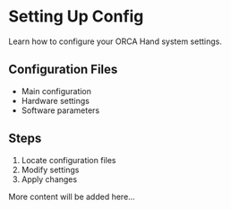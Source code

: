 # Setting Up Config

Learn how to configure your ORCA Hand system settings.

## Configuration Files

- Main configuration
- Hardware settings
- Software parameters

## Steps

1. Locate configuration files
2. Modify settings
3. Apply changes

More content will be added here... 
